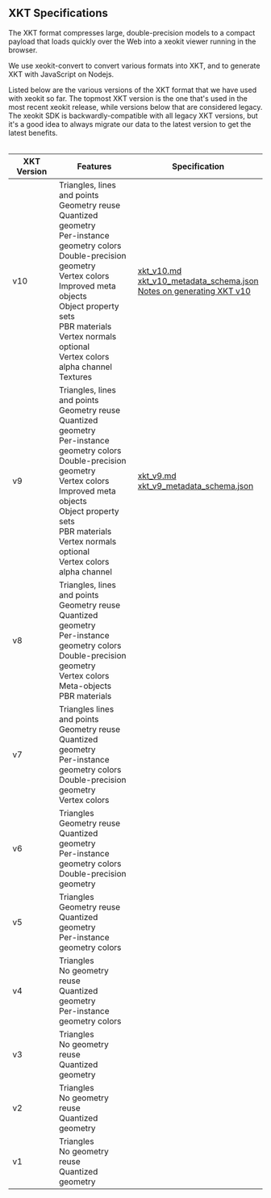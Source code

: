 ## XKT Specifications

The XKT format compresses large, double-precision models to a compact payload that loads quickly over the Web into 
a xeokit viewer running in the browser. 

We use xeokit-convert to convert various formats into XKT, and to generate XKT with JavaScript on Nodejs.

Listed below are the various versions of the XKT format that we have used with xeokit so far. The topmost XKT version 
is the one that's used in the most recent xeokit release, while versions below that are considered legacy. The xeokit SDK is backwardly-compatible with all legacy 
XKT versions, but it's a good idea to always migrate our data to the latest version to get the latest benefits.
<br><br>

| XKT Version | Features | Specification                                                                                                                                                                                                                                                                                                                           |
| --- | --- |-----------------------------------------------------------------------------------------------------------------------------------------------------------------------------------------------------------------------------------------------------------------------------------------------------------------------------------------|
| v10 | Triangles, lines and points<br>Geometry reuse<br>Quantized geometry<br>Per-instance geometry colors<br>Double-precision geometry<br>Vertex colors<br>Improved meta objects<br>Object property sets<br>PBR materials<br>Vertex normals optional<br>Vertex colors alpha channel<br>Textures| [xkt_v10.md](https://github.com/xeokit/xeokit-convert/tree/master/specs/xkt_v10.md) <br>[xkt_v10_metadata_schema.json](https://github.com/xeokit/xeokit-convert/blob/master/specs/xkt_v10_metadata.schema.json) <br>[Notes on generating XKT v10](https://github.com/xeokit/xeokit-convert/blob/master/specs/xkt_10_generationNotes.md) |
| v9 | Triangles, lines and points<br>Geometry reuse<br>Quantized geometry<br>Per-instance geometry colors<br>Double-precision geometry<br>Vertex colors<br>Improved meta objects<br>Object property sets<br>PBR materials<br>Vertex normals optional<br>Vertex colors alpha channel| [xkt_v9.md](https://github.com/xeokit/xeokit-convert/tree/master/specs/xkt_v9.md) <br>[xkt_v9_metadata_schema.json](https://github.com/xeokit/xeokit-convert/blob/master/specs/xkt_v9_metadata.schema.json)                                                                                                                             |
| v8 | Triangles, lines and points<br>Geometry reuse<br>Quantized geometry<br>Per-instance geometry colors<br>Double-precision geometry<br>Vertex colors<br>Meta-objects<br>PBR materials |                                                                                                                                                                                                                                                                                                                                         |
| v7 | Triangles lines and points<br>Geometry reuse<br>Quantized geometry<br>Per-instance geometry colors<br>Double-precision geometry<br>Vertex colors|                                                                                                                                                                                                                                                                                                                                         |
| v6 | Triangles<br>Geometry reuse<br>Quantized geometry<br>Per-instance geometry colors<br>Double-precision geometry|                                                                                                                                                                                                                                                                                                                                         |
| v5 | Triangles<br>Geometry reuse<br>Quantized geometry<br>Per-instance geometry colors|                                                                                                                                                                                                                                                                                                                                         |
| v4 | Triangles<br>No geometry reuse<br>Quantized geometry<br>Per-instance geometry colors|                                                                                                                                                                                                                                                                                                                                         |
| v3 | Triangles<br>No geometry reuse<br>Quantized geometry |                                                                                                                                                                                                                                                                                                                                         |
| v2 | Triangles<br>No geometry reuse<br>Quantized geometry |                                                                                                                                                                                                                                                                                                                                         |
| v1 | Triangles<br>No geometry reuse<br>Quantized geometry |                                                                                                                                                                                                                                                                                                                                         |
